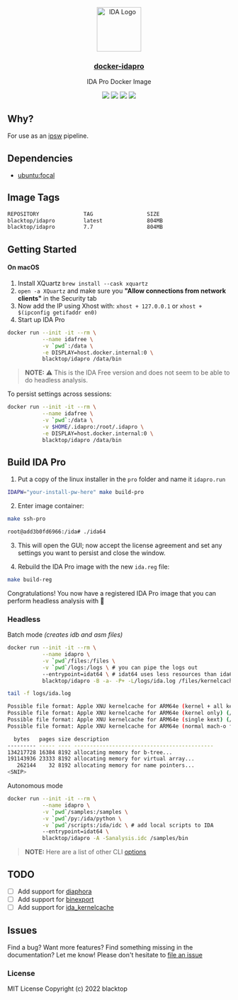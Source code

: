 <p align="center">
  <a href="https://github.com/blacktop/docker-idapro"><img alt="IDA Logo" src="https://raw.githubusercontent.com/blacktop/docker-idapro/master/logo.png" height="100" /></a>
  <a href="https://github.com/blacktop/docker-idapro"><h3 align="center">docker-idapro</h3></a>
  <p align="center">IDA Pro Docker Image</p>
  <p align="center">
    <a href="https://hub.docker.com/r/blacktop/idapro/" alt="Docker Stars">
          <img src="https://img.shields.io/docker/stars/blacktop/idapro.svg" /></a>
    <a href="https://hub.docker.com/r/blacktop/idapro/" alt="Docker Pulls">
          <img src="https://img.shields.io/docker/pulls/blacktop/idapro.svg" /></a>
    <a href="https://hub.docker.com/r/blacktop/idapro/" alt="Docker Image">
          <img src="https://img.shields.io/badge/docker%20image-804MB-blue.svg" /></a>
    <a href="https://github.com/blacktop/docker-idapro/actions/workflows/docker-image.yml" alt="Docker CI">
          <img src="https://github.com/blacktop/docker-idapro/actions/workflows/docker-image.yml/badge.svg" /></a>
</p>

## Why?

For use as an [ipsw](https://github.com/blacktop/ipsw) pipeline.

## Dependencies

- [ubuntu:focal](https://hub.docker.com/_/ubuntu)

## Image Tags

```bash
REPOSITORY              TAG                 SIZE
blacktop/idapro         latest              804MB
blacktop/idapro         7.7                 804MB
```

## Getting Started

#### On macOS

1. Install XQuartz `brew install --cask xquartz`
2. `open -a XQuartz` and make sure you **"Allow connections from network clients"** in the Security tab
3. Now add the IP using Xhost with: `xhost + 127.0.0.1` or `xhost + $(ipconfig getifaddr en0)`
4. Start up IDA Pro

```bash
docker run --init -it --rm \
           --name idafree \
           -v `pwd`:/data \
           -e DISPLAY=host.docker.internal:0 \
           blacktop/idapro /data/bin
```

> **NOTE:** ⚠️ This is the IDA Free version and does not seem to be able to do headless analysis.

To persist settings across sessions:

```bash
docker run --init -it --rm \
           --name idafree \
           -v `pwd`:/data \
           -v $HOME/.idapro:/root/.idapro \
           -e DISPLAY=host.docker.internal:0 \
           blacktop/idapro /data/bin
```

## Build IDA Pro

1) Put a copy of the linux installer in the `pro` folder and name it `idapro.run`

```bash
IDAPW="your-install-pw-here" make build-pro
```

2) Enter image container:

```bash
make ssh-pro
```

```bash
root@add3b0fd6966:/ida# ./ida64
```

3) This will open the GUI; now accept the license agreement and set any settings you want to persist and close the window.

4) Rebuild the IDA Pro image with the new `ida.reg` file:

```bash
make build-reg
```

Congratulations!  You now have a registered IDA Pro image that you can perform headless analysis with 🎉

### Headless

Batch mode *(creates idb and asm files)*

```bash
docker run --init -it --rm \
           --name idapro \
           -v `pwd`/files:/files \
           -v `pwd`/logs:/logs \ # you can pipe the logs out
           --entrypoint=idat64 \ # idat64 uses less resources than ida64
           blacktop/idapro -B -a- -P+ -L/logs/ida.log /files/kernelcache.release.iPhone11,8
```

```bash
tail -f logs/ida.log

Possible file format: Apple XNU kernelcache for ARM64e (kernel + all kexts) (/ida/loaders/macho64.so)
Possible file format: Apple XNU kernelcache for ARM64e (kernel only) (/ida/loaders/macho64.so)
Possible file format: Apple XNU kernelcache for ARM64e (single kext) (/ida/loaders/macho64.so)
Possible file format: Apple XNU kernelcache for ARM64e (normal mach-o file) (/ida/loaders/macho64.so)

  bytes   pages size description
--------- ----- ---- --------------------------------------------
134217728 16384 8192 allocating memory for b-tree...
191143936 23333 8192 allocating memory for virtual array...
   262144    32 8192 allocating memory for name pointers...
<SNIP>
```

Autonomous mode

```bash
docker run --init -it --rm \
           --name idapro \
           -v `pwd`/samples:/samples \
           -v `pwd`/py:/ida/python \
           -v `pwd`/scripts:/ida/idc \ # add local scripts to IDA
           --entrypoint=idat64 \
           blacktop/idapro -A -Sanalysis.idc /samples/bin
```

> **NOTE:** Here are a list of other CLI [options](https://www.hex-rays.com/products/ida/support/idadoc/417.shtml)

## TODO

- [ ] Add support for [diaphora](https://github.com/joxeankoret/diaphora)
- [ ] Add support for [binexport](https://github.com/google/binexport)
- [ ] Add support for [ida_kernelcache](https://github.com/star-sg/ida_kernelcache)

## Issues

Find a bug? Want more features? Find something missing in the documentation? Let me know! Please don't hesitate to [file an issue](https://github.com/blacktop/docker-idapro/issues/new)

### License

MIT License Copyright (c) 2022 blacktop
